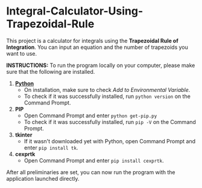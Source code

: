 # Integral-Calculator-Using-Trapezoidal-Rule
This project is a calculator for integrals using the **Trapezoidal Rule of Integration**. 
You can input an equation and the number of trapezoids you want to use.

**INSTRUCTIONS:**
To run the program locally on your computer, please make sure that the following are installed.
1. [**Python**](https://www.python.org/downloads/)
   - On installation, make sure to check *Add to Environmental Variable*.
   - To check if it was successfully installed, run `python version` on the Command Prompt.
3. **PIP**
   - Open Command Prompt and enter `python get-pip.py`
   - To check if it was successfully installed, run `pip -V` on the Command Prompt.
5. **tkinter**
   - If it wasn't downloaded yet with Python, open Command Prompt and enter `pip install tk`.
7. **cexprtk**
   - Open Command Prompt and enter `pip install cexprtk`.

After all preliminaries are set, you can now run the program with the application launched directly.
